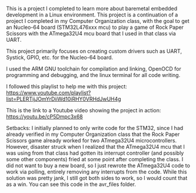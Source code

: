 This is a project I completed to learn more about baremetal embedded development in a Linux environment. This project
is a continuation of a project I completed in my Computer Organization class, with the goal to
get an Nucleo-64 board (STM32L476xxx mcu) to play a game of Rock Paper Scissors with the ATmega32U4 
mcu board that I used in that class via UART. 

This project primarily focuses on creating custom drivers such as UART, Systick, GPIO, etc. for the Nucleo-64 board. 

I used the ARM GNU toolchain for compilation and linking, OpenOCD for programming and debugging, and the linux terminal for 
all code writing. 

I followed this playlist to help me with this project:
https://www.youtube.com/playlist?list=PLERTijJOmYrDiiWd10iRHY0VRHdJwUH4g

This is the link to a Youtube video showing the project in action:
https://youtu.be/cP5Dmpc3x68

Setbacks:
I initially planned to only write code for the STM32, since I had already verified in my Computer Organization class
that the Rock Paper Scissors game already worked for two ATmega32U4 microcontrollers. However, disaster struck when 
I realized that the ATmega32U4 mcu that I was using from that class had gotten its interrupt controller (and possibly some other
components) fried at some point after completing the class. I did not want to buy a new board, so I just rewrote the ATmega32U4
code to work via polling, entirely removing any interrupts from the code. While this solution was pretty jank, I still got 
both sides to work, so I would count that as a win. You can see this code in the avr_files folder. 
